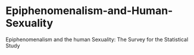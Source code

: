# Epiphenomenalism-and-Human-Sexuality
Epiphenomenalism and the human Sexuality: The Survey for the Statistical Study
